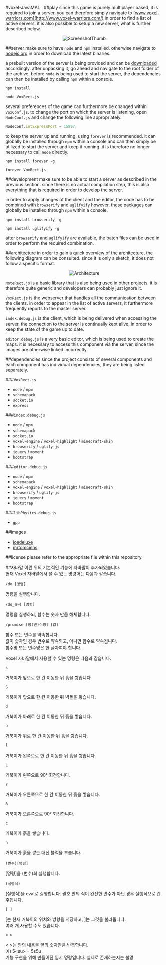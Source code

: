 #voxel-JavaMAL
   
##play
since this game is purely multiplayer based, it is required to join a server. you can therefore simply navigate to [www.voxel-warriors.com](http://www.voxel-warriors.com/) in order to find a list of active servers. it is also possible to setup a new server, what is further described below.

<p align="center"><img src="http://content.coderect.com/VoxRect/Website/ScreenshotThumb.png" alt="ScreenshotThumb"></p>

##server
make sure to have `node` and `npm` installed. otherwise navigate to [nodejs.org](https://nodejs.org/) in order to download the latest binaries.

a prebuilt version of the server is being provided and can be [downloaded](http://content.coderect.com/VoxRect/Website/VoxRect.zip) accordingly. after unpacking it, go ahead and navigate to the root folder of the archive. before `node` is being used to start the server, the dependencies can then be installed by calling `npm` within a console.

```
npm install
```

```
node VoxRect.js
```

several preferences of the game can furthermore be changed within `VoxConf.js`. to change the port on which the server is listening, open `NodeConf.js` and change the following line appropriately.

```javascript
NodeConf.intExpressPort = 15897;
```

to keep the server up and running, using `forever` is recommended. it can globally be installed through `npm` within a console and can then simply be utilized to start the server and keep it running. it is therefore no longer necessary to call `node` directly.

```
npm install forever -g
```

```
forever VoxRect.js
```

##development
make sure to be able to start a server as described in the previous section. since there is no actual compilation step, this is also everything that is required in order to develop the server.

in order to apply changes of the client and the editor, the code has to be combined with `browserify` and `uglifyify` however. these packages can globally be installed through `npm` within a console.

```
npm install browserify -g
```

```
npm install uglifyify -g
```

after `browserify` and `uglifyify` are available, the batch files can be used in order to perform the required combination.

##architecture
in order to gain a quick overview of the architecture, the following diagram can be consulted. since it is only a sketch, it does not follow a specific format.

<p align="center"><img src="http://content.coderect.com/VoxRect/Website/Architecture.png" alt="Architecture"></p>

`NoteRect.js` is a basic library that is also being used in other projects. it is therefore quite generic and developers can probably just ignore it.

`VoxRect.js` is the webserver that handles all the communication between the clients. in order to appear in the list of active servers, it furthermore frequently reports to the master server.

`index.debug.js` is the client, which is being delivered when accessing the server. the connection to the server is continually kept alive, in order to keep the state of the game up to date.

`editor.debug.js` is a very basic editor, which is being used to create the maps. it is necessary to access this component via the server, since the images are otherwise linked incorrectly.

##dependencies
since the project consists of several components and each component has individual dependencies, they are being listed separately.

###`VoxRect.js`
* `node` / `npm`
* `schemapack`
* `socket.io`
* `express`

###`index.debug.js`
* `node` / `npm`
* `schemapack`
* `socket.io`
* `voxel-engine` / `voxel-highlight` / `minecraft-skin`
* `browserify` / `uglify-js`
* `jquery` / `moment`
* `bootstrap`

###`editor.debug.js`
* `node` / `npm`
* `schemapack`
* `voxel-engine` / `voxel-highlight` / `minecraft-skin`
* `browserify` / `uglify-js`
* `jquery` / `moment`
* `bootstrap`

###`libPhysics.debug.js`
* `gpp`

##images
* [joedeluxe](http://www.minecraftforum.net/forums/mapping-and-modding/resource-packs/1244027-64x-1-7-2-traditional-beauty/)
* [mrtomcinns](http://www.minecraftskins.com/skin/3371575/slime-warrior/)

##license
please refer to the appropriate file within this repository.

##자바말
이런 위의 기본적인 기능에 자바말이 추가되었습니다.<br>
현재 Voxel 자바말에서 쓸 수 있는 명령어는 다음과 같습니다.
```
/do [명령]
```
명령을 실행합니다.
```
/do_숫자 [명령]
```
명령을 실행하되, 함수는 숫자 만큼 해체합니다.
```
/promise [함(변)수명] [값]
```
함수 또는 변수를 약속합니다.<br>
값이 숫자인 경우 변수로 약속되고, 아니면 함수로 약속됩니다.<br>
함수명 또는 변수명은 한 글자여야 합니다.

Voxel 자바말에서 사용할 수 있는 명령은 다음과 같습니다.
```
s
```
거북이가 앞으로 한 칸 이동한 뒤 흙을 쌓습니다.
```
S
```
거북이가 앞으로 한 칸 이동한 뒤 벽돌을 쌓습니다.
```
d
```
거북이가 아래로 한 칸 이동한 뒤 흙을 쌓습니다.
```
u
```
거북이가 위로 한 칸 이동한 뒤 흙을 쌓습니다.
```
l
```
거북이가 왼쪽으로 한 칸 이동한 뒤 흙을 쌓습니다.
```
L
```
거북이가 왼쪽으로 90° 회전합니다.
```
r
```
거북이가 오른쪽으로 한 칸 이동한 뒤 흙을 쌓습니다.
```
R
```
거북이가 오른쪽으로 90° 회전합니다.
```
c
```
거북이가 흙을 쌓습니다.
```
h
```
거북이가 흙을 쌓는 대신 블럭을 부숩니다.
```
(변수)[명령]
```
[명령]을 (변수)회 실행합니다.
```
(실행식)
```
(실행식)을 eval로 실행합니다. 괄호 안의 식이 완전한 변수가 아닌 경우 실행식으로 간주됩니다.
```
[ ]
```
[는 현재 거북이의 위치와 방향을 저장하고, ]는 그것을 불러옵니다.<br>
여러 개 사용할 수도 있습니다.
```
< >
```
< >는 안의 내용을 앞의 숫자만큼 반복합니다.<br>
예) 5\<su\> = 5s5u<br>
기능 구현을 위해 만들어진 임시 명령입니다. 실제로 존재하는지는 불명
